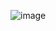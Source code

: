<img>![image](https://github.com/asuoshig/aulas-javaScript/assets/144859297/f077fdc5-3920-4023-8ac6-a3fa728b8044)</img>

